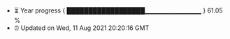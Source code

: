 - ⏳ Year progress { ██████████████████▁▁▁▁▁▁▁▁▁▁▁▁ } 61.05 %
- ⏰ Updated on Wed, 11 Aug 2021 20:20:16 GMT

